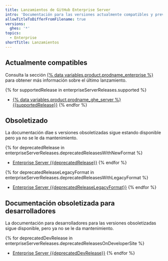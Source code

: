 ```yaml
---
title: Lanzamientos de GitHub Enterprise Server
intro: 'Documentación para las versiones actualmente compatibles y previamente obsoletizadas de {{ site.data.variables.product.prodname_ghe_server }}.'
allowTitleToDifferFromFilename: true
versions:
  ghes: '*'
topics:
  - Enterprise
shortTitle: Lanzamientos
---
```


## Actualmente compatibles

Consulta la sección [{% data variables.product.prodname_enterprise %}](https://github.com/enterprise) para obtener más información sobre el último lanzamiento.

{% for supportedRelease in enterpriseServerReleases.supported %}
- [{% data variables.product.prodname_ghe_server %} {{supportedRelease}}](/enterprise-server@{{supportedRelease}})
{% endfor %}

## Obsoletizado

La documentación dlae s versiones obsoletizadas sigue estando disponible pero ya no se le da mantenimiento.

{% for deprecatedRelease in enterpriseServerReleases.deprecatedReleasesWithNewFormat %}
- [Enterprise Server {{deprecatedRelease}}](/enterprise-server@{{deprecatedRelease}})
{% endfor %}

{% for deprecatedReleaseLegacyFormat in enterpriseServerReleases.deprecatedReleasesWithLegacyFormat %}
- [Enterprise Server {{deprecatedReleaseLegacyFormat}}](/enterprise/{{deprecatedReleaseLegacyFormat}})
{% endfor %}

## Documentación obsoletizada para desarrolladores

La documentación para desarrolladores para las versiones obsoletizadas sigue disponible, pero ya no se le da mantenimiento.

{% for deprecatedDevRelease in enterpriseServerReleases.deprecatedReleasesOnDeveloperSite %}
- [Enterprise Server {{deprecatedDevRelease}}](https://developer.github.com/enterprise/{{deprecatedDevRelease}})
{% endfor %}
